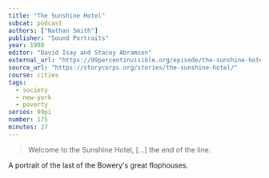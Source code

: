 ```yaml
---
title: "The Sunshine Hotel"
subcat: podcast
authors: ["Nathan Smith"]
publisher: "Sound Portraits"
year: 1998
editor: "David Isay and Stacey Abramson"
external_url: "https://99percentinvisible.org/episode/the-sunshine-hotel/"
source_url: "https://storycorps.org/stories/the-sunshine-hotel/"
course: cities
tags:
  - society
  - new-york
  - poverty
series: 99pi
number: 175
minutes: 27
---
```


> Welcome to the Sunshine Hotel, [...] the end of the line.

A portrait of the last of the Bowery's great flophouses.
